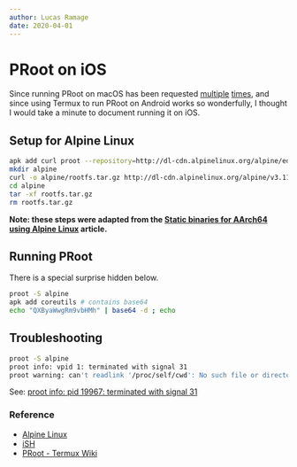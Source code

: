 ```yaml
---
author: Lucas Ramage
date: 2020-04-01
---
```


# PRoot on iOS

Since running PRoot on macOS has been requested [multiple](https://github.com/proot-me/proot/issues/81)
[times](https://github.com/proot-me/proot/issues/155),
and since using Termux to run PRoot on Android works so wonderfully,
I thought I would take a minute to document running it on iOS.

## Setup for Alpine Linux

```sh
apk add curl proot --repository=http://dl-cdn.alpinelinux.org/alpine/edge/testing
mkdir alpine
curl -o alpine/rootfs.tar.gz http://dl-cdn.alpinelinux.org/alpine/v3.11/releases/x86/alpine-minirootfs-3.11.3-x86.tar.gz
cd alpine
tar -xf rootfs.tar.gz
rm rootfs.tar.gz
```

**Note: these steps were adapted from the [Static binaries for AArch64 using Alpine Linux](../posts/alpine-aarch64.md#compiling) article.**

## Running PRoot

There is a special surprise hidden below.

```sh
proot -S alpine
apk add coreutils # contains base64
echo "QXByaWwgRm9vbHMh" | base64 -d ; echo
```

## Troubleshooting

```sh
proot -S alpine
proot info: vpid 1: terminated with signal 31
proot warning: can't readlink '/proc/self/cwd': No such file or directory
```

See: [proot info: pid 19967: terminated with signal 31](https://github.com/proot-me/proot/issues/134)

### Reference

- [Alpine Linux](https://alpinelinux.org)
- [iSH](https://ish.app)
- [PRoot - Termux Wiki](https://wiki.termux.com/wiki/PRoot)
